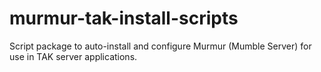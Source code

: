 # murmur-tak-install-scripts
Script package to auto-install and configure Murmur (Mumble Server) for use in TAK server applications.
